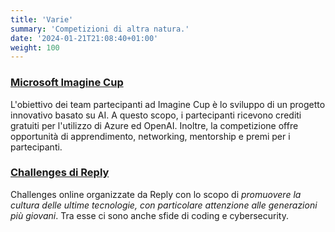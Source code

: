 ```yaml
---
title: 'Varie'
summary: 'Competizioni di altra natura.'
date: '2024-01-21T21:08:40+01:00'
weight: 100
---
```


### [Microsoft Imagine Cup](https://imaginecup.microsoft.com/en-us) 
L'obiettivo dei team partecipanti ad Imagine Cup è lo sviluppo di un progetto innovativo basato su AI. A questo scopo, i partecipanti ricevono crediti gratuiti per l'utilizzo di Azure ed OpenAI. Inoltre, la competizione offre opportunità di apprendimento, networking, mentorship e premi per i partecipanti.


### [Challenges di Reply](https://challenges.reply.com/tamtamy/home.action)
Challenges online organizzate da Reply con lo scopo di _promuovere la cultura delle ultime tecnologie, con particolare attenzione alle generazioni più giovani_. Tra esse ci sono anche sfide di coding e cybersecurity.

#